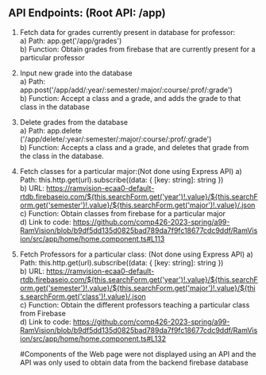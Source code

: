 ## API Endpoints: (Root API: /app)
   
1) Fetch data for grades currently present in database for professor:  
   a) Path: app.get('/app/grades')  
   b) Function: Obtain grades from firebase that are currently present for a particular professor   
2) Input new grade into the database  
   a) Path: app.post('/app/add/:year/:semester/:major/:course/:prof/:grade')  
   b) Function: Accept a class and a grade, and adds the grade to that class in the database
3) Delete grades from the database  
   a) Path: app.delete ('/app/delete/:year/:semester/:major/:course/:prof/:grade')  
   b) Function: Accepts a class and a grade, and deletes that grade from the class in the database. 
   
4) Fetch classes for a particular major:(Not done using Express API)
   a) Path: this.http.get<any>(url).subscribe((data: { [key: string]: string })  
   b) URL: https://ramvision-ecaa0-default-rtdb.firebaseio.com/${this.searchForm.get('year')!.value}/${this.searchForm.get('semester')!.value}/${this.searchForm.get('major')!.value}/.json  
   c) Function: Obtain classes from firebase for a particular major  
   d) Link to code: https://github.com/comp426-2023-spring/a99-RamVision/blob/b9df5dd135d0825bad789da7f9fc18677cdc9ddf/RamVision/src/app/home/home.component.ts#L113  
  
5) Fetch Professors for a particular class: (Not done using Express API)
   a) Path: this.http.get<any>(url).subscribe((data: { [key: string]: string })  
   b) URL: https://ramvision-ecaa0-default-rtdb.firebaseio.com/${this.searchForm.get('year')!.value}/${this.searchForm.get('semester')!.value}/${this.searchForm.get('major')!.value}/${this.searchForm.get('class')!.value}/.json  
   c) Function: Obtain the different professors teaching a particular class from Firebase  
   d) Link to code: https://github.com/comp426-2023-spring/a99-RamVision/blob/b9df5dd135d0825bad789da7f9fc18677cdc9ddf/RamVision/src/app/home/home.component.ts#L132
   
   #Components of the Web page were not displayed using an API and the API was only used to obtain data from the backend firebase database
